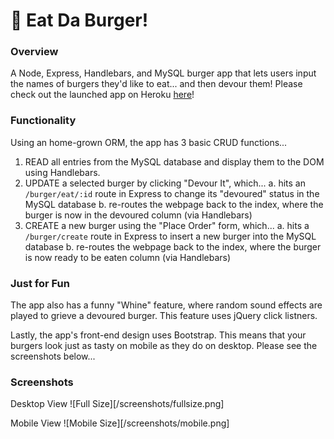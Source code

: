 # :hamburger: Eat Da Burger!


### Overview
A Node, Express, Handlebars, and MySQL burger app that lets users input the names of burgers they'd like to eat... and then devour them!
Please check out the launched app on Heroku [here](http://eat-da-burgerz.herokuapp.com/)!


### Functionality
Using an home-grown ORM, the app has 3 basic CRUD functions...
  1. READ all entries from the MySQL database and display them to the DOM using Handlebars.
  2. UPDATE a selected burger by clicking "Devour It", which...
    a. hits an `/burger/eat/:id` route in Express to change its "devoured" status in the MySQL database
    b. re-routes the webpage back to the index, where the burger is now in the devoured column (via Handlebars)
  3. CREATE a new burger using the "Place Order" form, which...
    a. hits a `/burger/create` route in Express to insert a new burger into the MySQL database
    b. re-routes the webpage back to the index, where the burger is now ready to be eaten column (via Handlebars)


### Just for Fun
The app also has a funny "Whine" feature, where random sound effects are played to grieve a devoured burger. This feature uses jQuery click listners.

Lastly, the app's front-end design uses Bootstrap. This means that your burgers look just as tasty on mobile as they do on desktop. Please see the screenshots below...


### Screenshots
Desktop View
![Full Size][/screenshots/fullsize.png]

Mobile View
![Mobile Size][/screenshots/mobile.png]